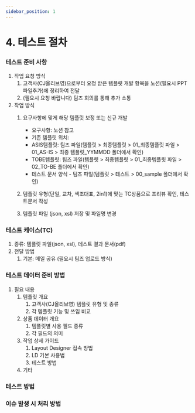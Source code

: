 ```yaml
---
sidebar_position: 1
---
```


# 4. 테스트 절차

### 테스트 준비 사항
1. 작업 요청 방식
    1. 고객사(CJ올리브영)으로부터 요청 받은 템플릿 개발 항목을 노션(필요시 PPT파일추가)에 정리하여 전달
    2. (필요시 요청 바랍니다) 팀즈 회의를 통해 추가 소통
2. 작업 방식
    1. 요구사항에 맞게 해당 템플릿 보정 또는 신규 개발
        
        <aside>
        
        - 요구사항: 노션 참고
        - 기존 템플릿 위치: 
        - ASIS템플릿: 팀즈 파일(템플릿 > 최종템플릿 > 01_최종템플릿 파일 > 01_AS-IS > 최종 템플릿_YYMMDD 폴더에서 확인)
        - TOBE템플릿: 팀즈 파일(템플릿 > 최종템플릿 > 01_최종템플릿 파일 > 02_TO-BE 폴더에서 확인)
        - 테스트 문서 양식 - 팀즈 파일(템플릿 > 테스트 > 00_sample 폴더에서 확인)
        </aside>
        
    2. 템플릿 유형(단일, 교차, 색조대표, 2in1)에 맞는 TC상품으로 프리뷰 확인, 테스트문서 작성
    3. 템플릿 파일 (json, xsl) 저장 및 파일명 변경
### 테스트 케이스(TC)
1. 종류: 템플릿 파일(json, xsl), 테스트 결과 문서(pdf)
2. 전달 방법
    1. 기본: 메일 공유 
    (필요시 팀즈 업로드 방식)
### 테스트 데이터 준비 방법
1. 필요 내용
    1. 템플릿 개요
        1. 고객사(CJ올리브영) 템플릿 유형 및 종류
        2. 각 템플릿 기능 및 쓰임 비교
    2. 상품 데이터 개요
        1. 템플릿별 사용 필드 종류
        2. 각 필드의 의미
    3. 작업 상세 가이드
        1. Layout Designer 접속 방법
        2. LD 기본 사용법
        3. 테스트 방법
    4. 기타
### 테스트 방법
### 이슈 발생 시 처리 방법